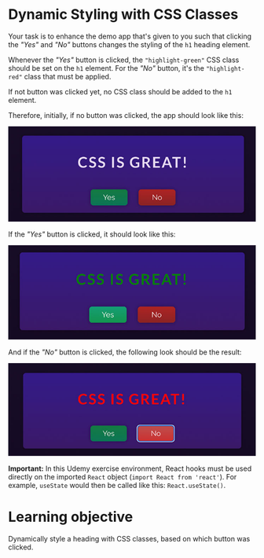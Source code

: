 # Dynamic Styling with CSS Classes

Your task is to enhance the demo app that's given to you such that clicking the <i>"Yes"</i> and <i>"No"</i> buttons changes the styling of the `h1` heading element.

Whenever the <i>"Yes"</i> button is clicked, the `"highlight-green"` CSS class should be set on the `h1` element. For the <i>"No"</i> button, it's the `"highlight-red"` class that must be applied.

If not button was clicked yet, no CSS class should be added to the `h1` element.

Therefore, initially, if no button was clicked, the app should look like this:

![Dynamic Styling with CSS Classes](2023-09-26_07-30-10-73c3b18162d28628068ee5cd2c4e6927.jpeg)

If the <i>"Yes"</i> button is clicked, it should look like this:

![Dynamic Styling with CSS Classes](2023-09-26_07-30-11-458e87cce4b1d6fc061dbba95bb13a11.jpeg)

And if the <i>"No"</i> button is clicked, the following look should be the result:

![Dynamic Styling with CSS Classes](2023-09-26_07-30-11-5c0e826aa957b2738ec77596303a9851.jpeg)

<b>Important:</b> In this Udemy exercise environment, React hooks must be used directly on the imported `React` object (`import React from 'react'`). For example, `useState` would then be called like this: `React.useState()`.

# Learning objective

Dynamically style a heading with CSS classes, based on which button was clicked.
